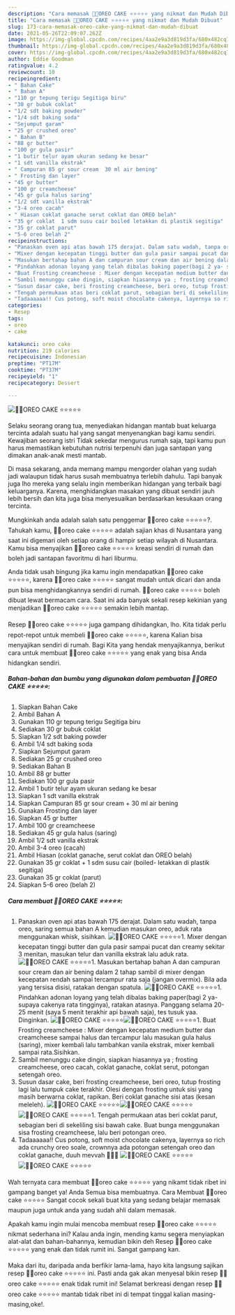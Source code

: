```yaml
---
description: "Cara memasak 🍪🍰OREO CAKE ⭐️⭐️⭐️⭐️⭐️ yang nikmat dan Mudah Dibuat"
title: "Cara memasak 🍪🍰OREO CAKE ⭐️⭐️⭐️⭐️⭐️ yang nikmat dan Mudah Dibuat"
slug: 173-cara-memasak-oreo-cake-yang-nikmat-dan-mudah-dibuat
date: 2021-05-26T22:09:07.262Z
image: https://img-global.cpcdn.com/recipes/4aa2e9a3d819d3fa/680x482cq70/🍪🍰oreo-cake-⭐️⭐️⭐️⭐️⭐️-foto-resep-utama.jpg
thumbnail: https://img-global.cpcdn.com/recipes/4aa2e9a3d819d3fa/680x482cq70/🍪🍰oreo-cake-⭐️⭐️⭐️⭐️⭐️-foto-resep-utama.jpg
cover: https://img-global.cpcdn.com/recipes/4aa2e9a3d819d3fa/680x482cq70/🍪🍰oreo-cake-⭐️⭐️⭐️⭐️⭐️-foto-resep-utama.jpg
author: Eddie Goodman
ratingvalue: 4.2
reviewcount: 10
recipeingredient:
- " Bahan Cake"
- " Bahan A"
- "110 gr tepung terigu Segitiga biru"
- "30 gr bubuk coklat"
- "1/2 sdt baking powder"
- "1/4 sdt baking soda"
- "Sejumput garam"
- "25 gr crushed oreo"
- " Bahan B"
- "88 gr butter"
- "100 gr gula pasir"
- "1 butir telur ayam ukuran sedang ke besar"
- "1 sdt vanilla ekstrak"
- " Campuran 85 gr sour cream  30 ml air bening"
- " Frosting dan layer"
- "45 gr butter"
- "100 gr creamcheese"
- "45 gr gula halus saring"
- "1/2 sdt vanilla ekstrak"
- "3-4 oreo cacah"
- " Hiasan coklat ganache serut coklat dan OREO belah"
- "35 gr coklat  1 sdm susu cair boiled letakkan di plastik segitiga"
- "35 gr coklat parut"
- "5-6 oreo belah 2"
recipeinstructions:
- "Panaskan oven api atas bawah 175 derajat. Dalam satu wadah, tanpa oreo, saring semua bahan A kemudian masukan oreo, aduk rata menggunakan whisk, sisihkan."
- "Mixer dengan kecepatan tinggi butter dan gula pasir sampai pucat dan creamy sekitar 3 menitan, masukan telur dan vanilla ekstrak lalu aduk rata."
- "Masukan bertahap bahan A dan campuran sour cream dan air bening dalam 2 tahap sambil di mixer dengan kecepatan rendah sampai tercampur rata saja (jangan overmix). Bila ada yang tersisa disisi, ratakan dengan spatula."
- "Pindahkan adonan loyang yang telah dibalas baking paper(bagi 2 ya- supaya cakenya rata tingginya), ratakan atasnya. Panggang selama 20-25 menit (saya 5 menit terakhir api bawah saja), tes tusuk yaa. Dinginkan."
- "Buat Frosting creamcheese : Mixer dengan kecepatan medium butter dan creamcheese sampai halus dan tercampur lalu masukan gula halus (saring), mixer kembali lalu tambahkan vanila ekstrak, mixer kembali sampai rata.Sisihkan."
- "Sambil menunggu cake dingin, siapkan hiasannya ya ; frosting creamcheese, oreo cacah, coklat ganache, coklat serut, potongan setengah oreo."
- "Susun dasar cake, beri frosting creamcheese, beri oreo, tutup frosting lagi lalu tumpuk cake terakhir. Olesi dengan frosting untuk sisi yang masih berwarna coklat, rapikan. Beri coklat ganache sisi atas (kesan meleleh)."
- "Tengah permukaan atas beri coklat parut, sebagian beri di sekeliling sisi bawah cake. Buat bunga menggunakan sisa frosting creamcheese, lalu beri potongan oreo."
- "Tadaaaaaa!! Cus potong, soft moist chocolate cakenya, layernya so rich ada crunchy oreo soale, crownnya ada potongan setengah oreo dan coklat ganache, duuh mevvah 🤩🤩🤩"
categories:
- Resep
tags:
- oreo
- cake

katakunci: oreo cake 
nutrition: 219 calories
recipecuisine: Indonesian
preptime: "PT17M"
cooktime: "PT37M"
recipeyield: "1"
recipecategory: Dessert

---
```



![🍪🍰OREO CAKE ⭐️⭐️⭐️⭐️⭐️](https://img-global.cpcdn.com/recipes/4aa2e9a3d819d3fa/680x482cq70/🍪🍰oreo-cake-⭐️⭐️⭐️⭐️⭐️-foto-resep-utama.jpg)

Selaku seorang orang tua, menyediakan hidangan mantab buat keluarga tercinta adalah suatu hal yang sangat menyenangkan bagi kamu sendiri. Kewajiban seorang istri Tidak sekedar mengurus rumah saja, tapi kamu pun harus memastikan kebutuhan nutrisi terpenuhi dan juga santapan yang dimakan anak-anak mesti mantab.

Di masa  sekarang, anda memang mampu mengorder olahan yang sudah jadi walaupun tidak harus susah membuatnya terlebih dahulu. Tapi banyak juga lho mereka yang selalu ingin memberikan hidangan yang terbaik bagi keluarganya. Karena, menghidangkan masakan yang dibuat sendiri jauh lebih bersih dan kita juga bisa menyesuaikan berdasarkan kesukaan orang tercinta. 



Mungkinkah anda adalah salah satu penggemar 🍪🍰oreo cake ⭐️⭐️⭐️⭐️⭐️?. Tahukah kamu, 🍪🍰oreo cake ⭐️⭐️⭐️⭐️⭐️ adalah sajian khas di Nusantara yang saat ini digemari oleh setiap orang di hampir setiap wilayah di Nusantara. Kamu bisa menyajikan 🍪🍰oreo cake ⭐️⭐️⭐️⭐️⭐️ kreasi sendiri di rumah dan boleh jadi santapan favoritmu di hari liburmu.

Anda tidak usah bingung jika kamu ingin mendapatkan 🍪🍰oreo cake ⭐️⭐️⭐️⭐️⭐️, karena 🍪🍰oreo cake ⭐️⭐️⭐️⭐️⭐️ sangat mudah untuk dicari dan anda pun bisa menghidangkannya sendiri di rumah. 🍪🍰oreo cake ⭐️⭐️⭐️⭐️⭐️ boleh dibuat lewat bermacam cara. Saat ini ada banyak sekali resep kekinian yang menjadikan 🍪🍰oreo cake ⭐️⭐️⭐️⭐️⭐️ semakin lebih mantap.

Resep 🍪🍰oreo cake ⭐️⭐️⭐️⭐️⭐️ juga gampang dihidangkan, lho. Kita tidak perlu repot-repot untuk membeli 🍪🍰oreo cake ⭐️⭐️⭐️⭐️⭐️, karena Kalian bisa menyajikan sendiri di rumah. Bagi Kita yang hendak menyajikannya, berikut cara untuk membuat 🍪🍰oreo cake ⭐️⭐️⭐️⭐️⭐️ yang enak yang bisa Anda hidangkan sendiri.

<!--inarticleads1-->

##### Bahan-bahan dan bumbu yang digunakan dalam pembuatan 🍪🍰OREO CAKE ⭐️⭐️⭐️⭐️⭐️:

1. Siapkan  Bahan Cake
1. Ambil  Bahan A
1. Gunakan 110 gr tepung terigu Segitiga biru
1. Sediakan 30 gr bubuk coklat
1. Siapkan 1/2 sdt baking powder
1. Ambil 1/4 sdt baking soda
1. Siapkan Sejumput garam
1. Sediakan 25 gr crushed oreo
1. Sediakan  Bahan B
1. Ambil 88 gr butter
1. Sediakan 100 gr gula pasir
1. Ambil 1 butir telur ayam ukuran sedang ke besar
1. Siapkan 1 sdt vanilla ekstrak
1. Siapkan  Campuran 85 gr sour cream + 30 ml air bening
1. Gunakan  Frosting dan layer
1. Siapkan 45 gr butter
1. Ambil 100 gr creamcheese
1. Sediakan 45 gr gula halus (saring)
1. Ambil 1/2 sdt vanilla ekstrak
1. Ambil 3-4 oreo (cacah)
1. Ambil  Hiasan (coklat ganache, serut coklat dan OREO belah)
1. Gunakan 35 gr coklat + 1 sdm susu cair (boiled- letakkan di plastik segitiga)
1. Gunakan 35 gr coklat (parut)
1. Siapkan 5-6 oreo (belah 2)




<!--inarticleads2-->

##### Cara membuat 🍪🍰OREO CAKE ⭐️⭐️⭐️⭐️⭐️:

1. Panaskan oven api atas bawah 175 derajat. Dalam satu wadah, tanpa oreo, saring semua bahan A kemudian masukan oreo, aduk rata menggunakan whisk, sisihkan.
<img src="//assets-global.cpcdn.com/assets/icons/button_play-2c75c40dde080a61004c1f40b05d8f140eaff45d7e9e6481dc71c63d2e7c4909.png" alt="🍪🍰OREO CAKE ⭐️⭐️⭐️⭐️⭐️">1. Mixer dengan kecepatan tinggi butter dan gula pasir sampai pucat dan creamy sekitar 3 menitan, masukan telur dan vanilla ekstrak lalu aduk rata.
<img src="//assets-global.cpcdn.com/assets/icons/button_play-2c75c40dde080a61004c1f40b05d8f140eaff45d7e9e6481dc71c63d2e7c4909.png" alt="🍪🍰OREO CAKE ⭐️⭐️⭐️⭐️⭐️">1. Masukan bertahap bahan A dan campuran sour cream dan air bening dalam 2 tahap sambil di mixer dengan kecepatan rendah sampai tercampur rata saja (jangan overmix). Bila ada yang tersisa disisi, ratakan dengan spatula.
<img src="//assets-global.cpcdn.com/assets/icons/button_play-2c75c40dde080a61004c1f40b05d8f140eaff45d7e9e6481dc71c63d2e7c4909.png" alt="🍪🍰OREO CAKE ⭐️⭐️⭐️⭐️⭐️">1. Pindahkan adonan loyang yang telah dibalas baking paper(bagi 2 ya- supaya cakenya rata tingginya), ratakan atasnya. Panggang selama 20-25 menit (saya 5 menit terakhir api bawah saja), tes tusuk yaa. Dinginkan.
<img src="//assets-global.cpcdn.com/assets/icons/button_play-2c75c40dde080a61004c1f40b05d8f140eaff45d7e9e6481dc71c63d2e7c4909.png" alt="🍪🍰OREO CAKE ⭐️⭐️⭐️⭐️⭐️"><img src="//assets-global.cpcdn.com/assets/icons/button_play-2c75c40dde080a61004c1f40b05d8f140eaff45d7e9e6481dc71c63d2e7c4909.png" alt="🍪🍰OREO CAKE ⭐️⭐️⭐️⭐️⭐️">1. Buat Frosting creamcheese : Mixer dengan kecepatan medium butter dan creamcheese sampai halus dan tercampur lalu masukan gula halus (saring), mixer kembali lalu tambahkan vanila ekstrak, mixer kembali sampai rata.Sisihkan.
1. Sambil menunggu cake dingin, siapkan hiasannya ya ; frosting creamcheese, oreo cacah, coklat ganache, coklat serut, potongan setengah oreo.
1. Susun dasar cake, beri frosting creamcheese, beri oreo, tutup frosting lagi lalu tumpuk cake terakhir. Olesi dengan frosting untuk sisi yang masih berwarna coklat, rapikan. Beri coklat ganache sisi atas (kesan meleleh).
<img src="//assets-global.cpcdn.com/assets/icons/button_play-2c75c40dde080a61004c1f40b05d8f140eaff45d7e9e6481dc71c63d2e7c4909.png" alt="🍪🍰OREO CAKE ⭐️⭐️⭐️⭐️⭐️"><img src="//assets-global.cpcdn.com/assets/icons/button_play-2c75c40dde080a61004c1f40b05d8f140eaff45d7e9e6481dc71c63d2e7c4909.png" alt="🍪🍰OREO CAKE ⭐️⭐️⭐️⭐️⭐️"><img src="//assets-global.cpcdn.com/assets/icons/button_play-2c75c40dde080a61004c1f40b05d8f140eaff45d7e9e6481dc71c63d2e7c4909.png" alt="🍪🍰OREO CAKE ⭐️⭐️⭐️⭐️⭐️">1. Tengah permukaan atas beri coklat parut, sebagian beri di sekeliling sisi bawah cake. Buat bunga menggunakan sisa frosting creamcheese, lalu beri potongan oreo.
1. Tadaaaaaa!! Cus potong, soft moist chocolate cakenya, layernya so rich ada crunchy oreo soale, crownnya ada potongan setengah oreo dan coklat ganache, duuh mevvah 🤩🤩🤩
<img src="//assets-global.cpcdn.com/assets/icons/button_play-2c75c40dde080a61004c1f40b05d8f140eaff45d7e9e6481dc71c63d2e7c4909.png" alt="🍪🍰OREO CAKE ⭐️⭐️⭐️⭐️⭐️"><img src="//assets-global.cpcdn.com/assets/icons/button_play-2c75c40dde080a61004c1f40b05d8f140eaff45d7e9e6481dc71c63d2e7c4909.png" alt="🍪🍰OREO CAKE ⭐️⭐️⭐️⭐️⭐️">



Wah ternyata cara membuat 🍪🍰oreo cake ⭐️⭐️⭐️⭐️⭐️ yang nikamt tidak ribet ini gampang banget ya! Anda Semua bisa membuatnya. Cara Membuat 🍪🍰oreo cake ⭐️⭐️⭐️⭐️⭐️ Sangat cocok sekali buat kita yang sedang belajar memasak maupun juga untuk anda yang sudah ahli dalam memasak.

Apakah kamu ingin mulai mencoba membuat resep 🍪🍰oreo cake ⭐️⭐️⭐️⭐️⭐️ nikmat sederhana ini? Kalau anda ingin, mending kamu segera menyiapkan alat-alat dan bahan-bahannya, kemudian bikin deh Resep 🍪🍰oreo cake ⭐️⭐️⭐️⭐️⭐️ yang enak dan tidak rumit ini. Sangat gampang kan. 

Maka dari itu, daripada anda berfikir lama-lama, hayo kita langsung sajikan resep 🍪🍰oreo cake ⭐️⭐️⭐️⭐️⭐️ ini. Pasti anda gak akan menyesal bikin resep 🍪🍰oreo cake ⭐️⭐️⭐️⭐️⭐️ enak tidak rumit ini! Selamat berkreasi dengan resep 🍪🍰oreo cake ⭐️⭐️⭐️⭐️⭐️ mantab tidak ribet ini di tempat tinggal kalian masing-masing,oke!.

